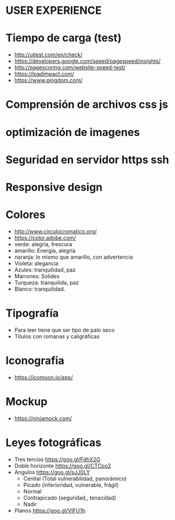 # USER EXPERIENCE

# Tiempo de carga (test)
* http://uitest.com/en/check/ 
* https://developers.google.com/speed/pagespeed/insights/
* http://pagescoring.com/website-speed-test/
* https://loadimpact.com/
* https://www.pingdom.com/

# Comprensión de archivos css js
# optimización de imagenes
# Seguridad en servidor https ssh
# Responsive design
# Colores
* http://www.circulocromatico.org/
* https://color.adobe.com/
* verde: alegría, frescura
* amarillo: Energia, alegría
* naranja: lo mismo que amarillo, con advertencia
* Violeta: alegancia
* Azules: tranquilidad, paz
* Marrones: Solides
* Turqueza: tranquilida, paz
* Blanco: tranquilidad.

# Tipografía
* Para leer tiene que ser tipo de palo seco
* Titulos con romanas y caligráficas

# Iconografia
* https://icomoon.io/app/

# Mockup
* https://ninjamock.com/

# Leyes fotográficas
* Tres tercios https://goo.gl/FdhX2G
* Doble horizonte https://goo.gl/CTCpo2
* Angulos https://goo.gl/sJJ0LY
    - Cenital (Total vulnerabilidad, panorámico)
    - Picado (inferioridad, vulnerable, frágil)
    - Normal 
    - Contrapicado (seguridad,, tenacidad)
    - Nadir
* Planos https://goo.gl/VIFU1h     

 



